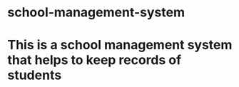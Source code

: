 # school-management-system
<h1> This is a school management system that helps to keep records of students </h1>
